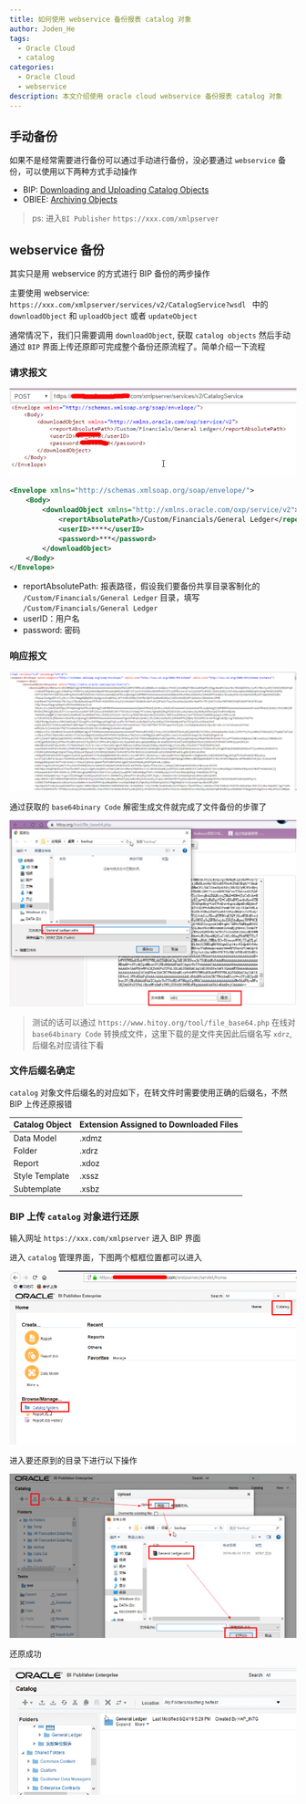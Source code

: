 ```yaml
---
title: 如何使用 webservice 备份报表 catalog 对象
author: Joden_He
tags: 
  - Oracle Cloud
  - catalog
categories: 
  - Oracle Cloud
  - webservice
description: 本文介绍使用 oracle cloud webservice 备份报表 catalog 对象
---
```


## 手动备份

如果不是经常需要进行备份可以通过手动进行备份，没必要通过 `webservice` 备份，可以使用以下两种方式手动操作

- BIP: [Downloading and Uploading Catalog Objects](http://docs.oracle.com/cd/E28280_01/bi.1111/e22257/manage_obj_bi_pub_cat.htm#BIPUG261)
- OBIEE: [Archiving Objects](http://docs.oracle.com/cd/E28280_01/bi.1111/e10544/mancat.htm#BIEUG321)

> ps: 进入`BI Publisher` `https://xxx.com/xmlpserver`

## webservice 备份

其实只是用 webservice 的方式进行 BIP 备份的两步操作

主要使用 webservice: `https://xxx.com/xmlpserver/services/v2/CatalogService?wsdl ` 中的 `downloadObject` 和 `uploadObject` 或者 `updateObject`

通常情况下，我们只需要调用 `downloadObject`, 获取 `catalog objects` 然后手动通过 `BIP` 界面上传还原即可完成整个备份还原流程了。简单介绍一下流程

### 请求报文

![payload](/images/oracle_cloud/20190824172652.png)

```xml
<Envelope xmlns="http://schemas.xmlsoap.org/soap/envelope/">
    <Body>
        <downloadObject xmlns="http://xmlns.oracle.com/oxp/service/v2">
            <reportAbsolutePath>/Custom/Financials/General Ledger</reportAbsolutePath>
            <userID>****</userID>
            <password>***</password>
        </downloadObject>
    </Body>
</Envelope>
```

- reportAbsolutePath: 报表路径，假设我们要备份共享目录客制化的 `/Custom/Financials/General Ledger` 目录，填写 `/Custom/Financials/General Ledger`
- userID：用户名
- password: 密码

### 响应报文

![response](/images/oracle_cloud/20190824163707.png)

通过获取的 `base64binary Code` 解密生成文件就完成了文件备份的步骤了

![base64 to file](/images/oracle_cloud/20190824172457.png)

> 测试的话可以通过 `https://www.hitoy.org/tool/file_base64.php` 在线对 `base64binary Code` 转换成文件，这里下载的是文件夹因此后缀名写 `xdrz`, 后缀名对应请往下看

### 文件后缀名确定

`catalog` 对象文件后缀名的对应如下，在转文件时需要使用正确的后缀名，不然 BIP 上传还原报错

| Catalog Object | Extension Assigned to Downloaded Files |
| -------------- | -------------------------------------- |
| Data Model     | .xdmz                                  |
| Folder         | .xdrz                                  |
| Report         | .xdoz                                  |
| Style Template | .xssz                                  |
| Subtemplate    | .xsbz                                  |

### BIP 上传 `catalog` 对象进行还原

输入网址 `https://xxx.com/xmlpserver` 进入 BIP 界面

进入 `catalog`  管理界面，下图两个框框位置都可以进入

![catalog manage](/images/oracle_cloud/20190824170436.png)

进入要还原到的目录下进行以下操作

![upload catalog](/images/oracle_cloud/20190824172916.png)

还原成功

![success](/images/oracle_cloud/20190824173101.png)
